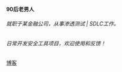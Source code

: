 #### 90后老男人
###### 就职于某金融公司，从事渗透测试 | SDLC工作。
###### 日常开发安全工具项目，欢迎使用和反馈！

[博客](https://yuwenqun.github.io/)
